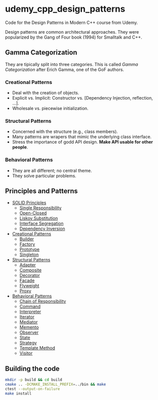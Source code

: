 # udemy_cpp_design_patterns

Code for the Design Patterns in Modern C++ course from Udemy.

Design patterns are common architectural approaches. They were popularized by the Gang of Four book (1994) for Smalltalk and C++.

## Gamma Categorization

They are tipically split into three categories. This is called *Gamma Categorization* after Erich Gamma, one of the GoF authors.

### Creational Patterns

- Deal with the creation of objects.
- Explicit vs. Implicit: Constructor vs. [Dependency Injection, reflection, ...].
- Wholesale vs. piecewise initialization.

### Structural Patterns

- Concerned with the structure (e.g., class members).
- Many patterns are wrapers that mimic the underlying class interface.
- Stress the importance of godd API design. **Make API usable for other people**.

### Behavioral Patterns

- They are all different; no central theme.
- They solve particular problems.

## Principles and Patterns

+ [SOLID Principles](./SOLID/README.md)
  - [Single Responsibility](./SOLID/README.md#single-responsibility)
  - [Open-Closed](./SOLID/README.md#open-closed)
  - [Liskov Substitution](./SOLID/README.md#liskov-substitution)
  - [Interface Segregation](./SOLID/README.md#interface-segregation)
  - [Dependency Inversion](./SOLID/README.md#dependency-inversion)
+ [Creational Patterns](./Creational/README.md)
  - [Builder](./Creational/README.md#builder)
  - [Factory](./Creational/README.md#factory)
  - [Prototype](./Creational/README.md#prototype)
  - [Singleton](./Creational/README.md#singleton)
+ [Structural Patterns](./Structural/README.md)
  - [Adapter](./Structural/README.md#adapter)
  - [Composite](./Structural/README.md#composite)
  - [Decorator](./Structural/README.md#decorator)
  - [Facade](./Structural/README.md#facade)
  - [Flyweight](./Structural/README.md#flyweight)
  - [Proxy](./Structural/README.md#proxy)
+ [Behavioral Patterns](./Behavioral/README.md)
  - [Chain of Responsibility](./Behavioral/README.md#chain-of-responsibility)
  - [Command](./Behavioral/README.md#command)
  - [Interpreter](./Behavioral/README.md#interpreter)
  - [Iterator](./Behavioral/README.md#iterator)
  - [Mediator](./Behavioral/README.md#mediator)
  - [Memento](./Behavioral/README.md#memento)
  - [Observer](./Behavioral/README.md#observer)
  - [State](./Behavioral/README.md#state)
  - [Strategy](./Behavioral/README.md#strategy)
  - [Template Method](./Behavioral/README.md#template-method)
  - [Visitor](./Behavioral/README.md#visitor)
  
## Building the code

```bash
mkdir -p build && cd build
cmake .. -DCMAKE_INSTALL_PREFIX=../bin && make
ctest --output-on-failure
make install
```
